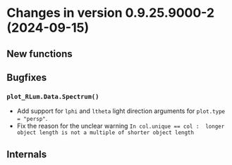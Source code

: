 




<!-- NEWS.md was auto-generated by NEWS.Rmd. Please DO NOT edit by hand!-->

# Changes in version 0.9.25.9000-2 (2024-09-15)

## New functions

## Bugfixes

### `plot_RLum.Data.Spectrum()`

- Add support for `lphi` and `ltheta` light direction arguments for
  `plot.type = "persp"`.
- Fix the reason for the unclear warning
  `In col.unique == col :  longer object length is not a multiple of shorter object length`

## Internals
